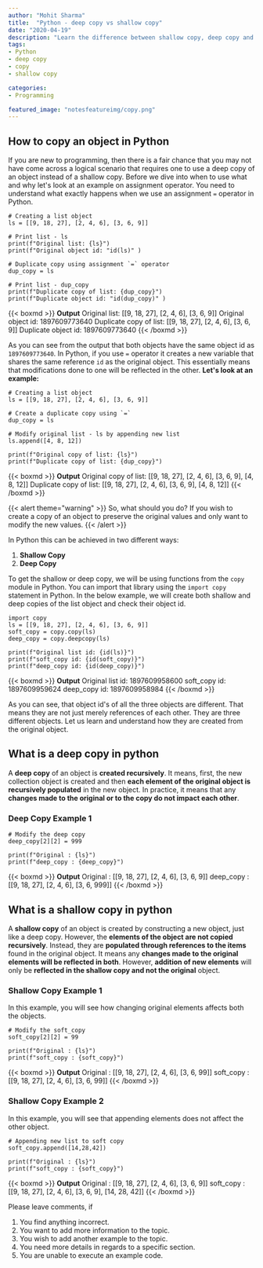 ```yaml
---
author: "Mohit Sharma"
title:  "Python - deep copy vs shallow copy"
date: "2020-04-19"
description: "Learn the difference between shallow copy, deep copy and normal assignment operator in python."
tags:
- Python
- deep copy
- copy
- shallow copy

categories:
- Programming

featured_image: "notesfeatureimg/copy.png"
---
```

## How to copy an object in Python
If you are new to programming, then there is a fair chance that you may not have come across a logical scenario that requires one to use a deep copy of an object instead of a shallow copy. Before we dive into when to use what and why let's look at an example on assignment operator. You need to understand what exactly happens when we use an assignment `=` operator in Python.

```
# Creating a list object
ls = [[9, 18, 27], [2, 4, 6], [3, 6, 9]]

# Print list - ls
print(f"Original list: {ls}")
print(f"Original object id: "id(ls)" )

# Duplicate copy using assignment `=` operator
dup_copy = ls

# Print list - dup_copy
print(f"Duplicate copy of list: {dup_copy}")
print(f"Duplicate object id: "id(dup_copy)" )
```

{{< boxmd >}}
**Output**
Original list: [[9, 18, 27], [2, 4, 6], [3, 6, 9]]
Original object id: 1897609773640
Duplicate copy of list: [[9, 18, 27], [2, 4, 6], [3, 6, 9]]
Duplicate object id: 1897609773640
{{< /boxmd >}}

As you can see from the output that both objects have the same object id as `1897609773640`. In Python, if you use `=` operator it creates a new variable that shares the same reference `id` as the original object. This essentially means that modifications done to one will be reflected in the other.
**Let's look at an example:**

```
# Creating a list object
ls = [[9, 18, 27], [2, 4, 6], [3, 6, 9]]

# Create a duplicate copy using `=`
dup_copy = ls

# Modify original list - ls by appending new list
ls.append([4, 8, 12])

print(f"Original copy of list: {ls}")
print(f"Duplicate copy of list: {dup_copy}")
```
{{< boxmd >}}
**Output**
Original copy of list: [[9, 18, 27], [2, 4, 6], [3, 6, 9], [4, 8, 12]]
Duplicate copy of list: [[9, 18, 27], [2, 4, 6], [3, 6, 9], [4, 8, 12]]
{{< /boxmd >}}

{{< alert theme="warning" >}} So, what should you do? If you wish to create a copy of an object to preserve the original values and only want to modify the new values. {{< /alert >}}  

In Python this can be achieved in two different ways:
1. **Shallow Copy**
2. **Deep Copy**

To get the shallow or deep copy, we will be using functions from the `copy` module in Python. You can import that library using the `import copy` statement in Python. In the below example, we will create both shallow and deep copies of the list object and check their object id.

```
import copy
ls = [[9, 18, 27], [2, 4, 6], [3, 6, 9]]
soft_copy = copy.copy(ls)
deep_copy = copy.deepcopy(ls)

print(f"Original list id: {id(ls)}")
print(f"soft_copy id: {id(soft_copy)}")
print(f"deep_copy id: {id(deep_copy)}")
```
{{< boxmd >}}
**Output**
Original list id: 1897609958600
soft_copy id: 1897609959624
deep_copy id: 1897609958984
{{< /boxmd >}}

As you can see, that object id's of all the three objects are different. That means they are not just merely references of each other. They are three different objects. Let us learn and understand how they are created from the original object.

## What is a deep copy in python
A **deep copy** of an object is **created recursively**. It means, first, the new collection object is created and then **each element of the original object is recursively populated** in the new object. In practice, it means that any **changes made to the original or to the copy do not impact each other**.

### Deep Copy Example 1
```
# Modify the deep copy
deep_copy[2][2] = 999

print(f"Original : {ls}")
print(f"deep_copy : {deep_copy}")
```
{{< boxmd >}}
**Output**
Original : [[9, 18, 27], [2, 4, 6], [3, 6, 9]]
deep_copy : [[9, 18, 27], [2, 4, 6], [3, 6, 999]]
{{< /boxmd >}}

## What is a shallow copy in python
A **shallow copy** of an object is created by constructing a new object, just like a deep copy. However, the **elements of the object are not copied recursively**. Instead, they are **populated through references to the items** found in the original object. It means any **changes made to the original elements will be reflected in both**. However, **addition of new elements** will only be **reflected in the shallow copy and not the original** object.

### Shallow Copy Example 1
In this example, you will see how changing original elements affects both the objects.

```
# Modify the soft_copy
soft_copy[2][2] = 99

print(f"Original : {ls}")
print(f"soft_copy : {soft_copy}")
```
{{< boxmd >}}
**Output**
Original : [[9, 18, 27], [2, 4, 6], [3, 6, 99]]
soft_copy : [[9, 18, 27], [2, 4, 6], [3, 6, 99]]
{{< /boxmd >}}

### Shallow Copy Example 2
In this example, you will see that appending elements does not affect the other object.

```
# Appending new list to soft copy
soft_copy.append([14,28,42])

print(f"Original : {ls}")
print(f"soft_copy : {soft_copy}")
```
{{< boxmd >}}
**Output**
Original : [[9, 18, 27], [2, 4, 6], [3, 6, 9]]
soft_copy : [[9, 18, 27], [2, 4, 6], [3, 6, 9], [14, 28, 42]]
{{< /boxmd >}}


Please leave comments, if
1. You find anything incorrect.
2. You want to add more information to the topic.
3. You wish to add another example to the topic.
4. You need more details in regards to a specific section.
5. You are unable to execute an example code.
